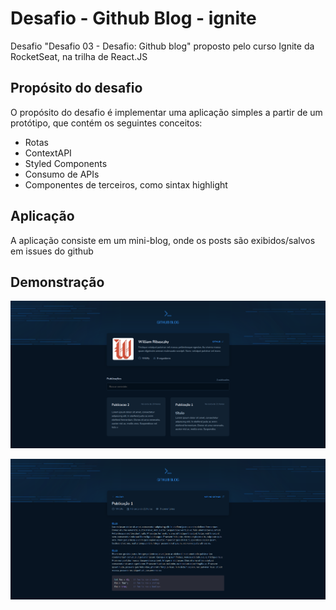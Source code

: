 # Desafio - Github Blog - ignite



Desafio "Desafio 03 - Desafio: Github blog" proposto pelo curso Ignite da RocketSeat, na trilha de React.JS

## Propósito do desafio

O propósito do desafio é implementar uma aplicação simples a partir de um protótipo, que contém os seguintes conceitos:

- Rotas
- ContextAPI
- Styled Components
- Consumo de APIs
- Componentes de terceiros, como sintax highlight


## Aplicação

A aplicação consiste em um mini-blog, onde os posts são exibidos/salvos em issues do github


## Demonstração

![Home](./midias/home.png)

![Post](./midias/post.png)
